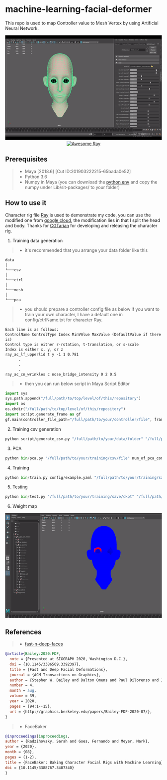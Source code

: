 # machine-learning-facial-deformer
This repo is used to map Controller value to Mesh Vertex by using Artificial Neural Network.

<div align=center><img src="image/ray.gif"></div>

<div align="center">
  <a href="https://www.youtube.com/watch?v=teCuM4sGZE0"><img src="https://yt-embed.herokuapp.com/embed?v=teCuM4sGZE0" alt="Awesome Ray"></a>
</div>

## Prerequisites
> * Maya [2018.6] [Cut ID:201903222215-65bada0e52]
> * Python 3.6
> * Numpy in Maya (you can download the [python env](http://p-nand-q.com/python/2015.07.12-Python2710-x64.7z) and copy the numpy under Lib/sit-packages/ to your folder)

## How to use it
Character rig file [Ray](https://www.cgtarian.com/maya-character-rigs/download-free-3d-character-ray.html) is used to demonstrate my code, you can use the modified one from [google cloud](https://drive.google.com/file/d/1DuBFxXbvfaKBhhJHx0MpdswHszDL27Lz/view?usp=sharing), the modification lies in that I split the head and body. Thanks for [CGTarian](https://www.cgtarian.com/) for developing and releasing the character rig.

1. Training data generation
> * it's recommended that you arrange your data folder like this
```
data
│
└───csv
│
└───ctrl
│
└───mesh
│   
└───pca
```
> * you should prepare a controller config file as below if you want to train your own character, I have a default one in config/ctrlName.txt for character Ray.
```
Each line is as follows:
ControlName ControlType Index MinVAlue MaxValue (DefaultValue if there is)
Control type is either r-rotation, t-translation, or s-scale
Index is either x, y, or z
ray_ac_lf_upperlid t y -1 1 0.781
      .
      .
      .
ray_ac_cn_wrinkles c nose_bridge_intensity 0 2 0.5
```
> * then you can run below script in Maya Script Editor
```python in Maya
import sys
sys.path.append("/full/path/to/top/level/of/this/repository")
import os
os.chdir("/full/path/to/top/level/of/this/repository")
import script.generate_frame as gf
gf.main(controller_file_path="/full/path/to/your/controller/file", frame_num=num_of_frames_to_generate)
```
2. Training csv generation
```python on host machine
python script/generate_csv.py "/full/path/to/your/data/folder" "/full/path/to/your/csv/folder"
```
3. PCA
```python on host machine
python bin/pca.py "/full/path/to/your/training/csv/file" num_of_pca_components
```
4. Training
```python on host machine
python bin/train.py config/example.yaml "/full/path/to/your/training/save/folder" --num_workers=4 --device_ids=0
```
5. Testing
```python on host machine
python bin/test.py "/full/path/to/your/training/save/ckpt" "/full/path/to/your/training/config/file" "/full/path/to/your/test/csv/file"
```
6. Weight map
<div align=center><img src="image/ray-weightmap.gif"></div>

## References
> * [fast-n-deep-faces](https://github.com/stephen-w-bailey/fast-n-deep-faces)
```bibtex
@article{Bailey:2020:FDF,
  note = {Presented at SIGGRAPH 2020, Washington D.C.},
  doi = {10.1145/3386569.3392397},
  title = {Fast and Deep Facial Deformations},
  journal = {ACM Transactions on Graphics},
  author = {Stephen W. Bailey and Dalton Omens and Paul Dilorenzo and James F. O'Brien},
  number = 4,
  month = aug,
  volume = 39,
  year = 2020,
  pages = {94:1--15},
  url = {http://graphics.berkeley.edu/papers/Bailey-FDF-2020-07/},
}
```

> * FaceBaker
```bibtex
@inproceedings{inproceedings,
author = {Radzihovsky, Sarah and Goes, Fernando and Meyer, Mark},
year = {2020},
month = {08},
pages = {1-2},
title = {FaceBaker: Baking Character Facial Rigs with Machine Learning},
doi = {10.1145/3388767.3407340}
}
```
